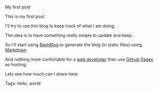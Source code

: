 My first post

This is my first post.

I'll try to use this blog to keep track of what I am doing.

The idea is to have something really simple to update and keep.

So I'll start using [BashBlog](https://github.com/cfenollosa/bashblog) to generate the blog (in static files) using [Markdown](https://en.wikipedia.org/wiki/Markdown).

And nothing more confortable for a [web developer](https://en.wikipedia.org/wiki/Web_developer) than use [Github Pages](https://help.github.com/articles/what-is-github-pages/) as hosting.

Lets see how much can I share here.

Tags: hello, world
